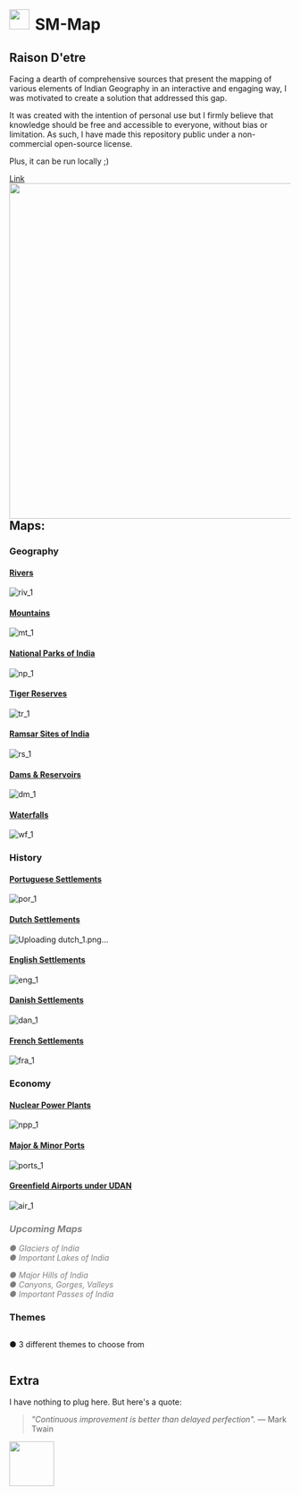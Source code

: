 # <img src="https://github.com/user-attachments/assets/ee9684da-bd0e-4a96-a202-ebcfff8cfeab" style="float:left; vertical-align: middle; margin-right: 10px;  margin-top: -10px;  height:36px; display: inline-block;" />  SM-Map  

## Raison D'etre
Facing a dearth of comprehensive sources that present the mapping of various elements of Indian Geography in an interactive and engaging way, I was motivated to create a solution that addressed this gap.  

It was created with the intention of personal use but I firmly believe that knowledge should be free and accessible to everyone, without bias or limitation. As such, I have made this repository public under a non-commercial open-source license.  
 
Plus, it can be run locally ;)  

[Link](https://shubhmadhavan.github.io/smmap.github.io/index.html)  
<img src="https://github.com/user-attachments/assets/1eb7e8a8-163a-4c4b-b02d-0c86413ae4dc"  style="float:left; margin-right: 10px; height:600px; " />

## Maps:
### Geography
#### [Rivers](https://shubhmadhavan.github.io/smmap.github.io/common/Map_Game_dark.html?selection=riv_1)
![riv_1](https://github.com/user-attachments/assets/90f66f8a-44c3-4c37-88c8-034c4b0b5e29)


#### [Mountains](https://shubhmadhavan.github.io/smmap.github.io/common/Map_Game_dark.html?selection=mt_1)
![mt_1](https://github.com/user-attachments/assets/26e16e8b-df26-4443-8009-312c7cbce14a)


#### [National Parks of India](https://shubhmadhavan.github.io/smmap.github.io/common/Map_Game_dark.html?selection=np_1)
![np_1](https://github.com/user-attachments/assets/6098ef94-0ac6-4922-af0b-8c56bcb13dae)


#### [Tiger Reserves](https://shubhmadhavan.github.io/smmap.github.io/common/Map_Game_dark.html?selection=tr_1)
![tr_1](https://github.com/user-attachments/assets/f782ec0d-ec61-4d78-b107-61e2f676c972)


#### [Ramsar Sites of India](https://shubhmadhavan.github.io/smmap.github.io/common/Map_Game_dark.html?selection=rs_1)  
![rs_1](https://github.com/user-attachments/assets/79ee6b41-8e88-4b13-8e76-17ea2b31d7e5)

#### [Dams & Reservoirs](https://shubhmadhavan.github.io/smmap.github.io/common/Map_Game_dark.html?selection=dm_1)
![dm_1](https://github.com/user-attachments/assets/8d5aa1bf-fca4-45f9-a272-a34b8088bc9e)


#### [Waterfalls](https://shubhmadhavan.github.io/smmap.github.io/common/Map_Game_dark.html?selection=wf_1)
![wf_1](https://github.com/user-attachments/assets/cf1ac62f-aa3c-4e5b-b0b9-784dbb1c9216)





### History
#### [Portuguese Settlements](https://shubhmadhavan.github.io/smmap.github.io/common/Map_Game_dark.html?selection=Por_1)
![por_1](https://github.com/user-attachments/assets/326c3be2-a2a1-42e7-9965-9b72cc69357c)


#### [Dutch Settlements](https://shubhmadhavan.github.io/smmap.github.io/common/Map_Game_dark.html?selection=Dutch_1)
![Uploading dutch_1.png…]()

#### [English Settlements](https://shubhmadhavan.github.io/smmap.github.io/common/Map_Game_dark.html?selection=Eng_1)
![eng_1](https://github.com/user-attachments/assets/eb0ce160-7f4e-4c6c-ad66-cd4296a6abd7)


#### [Danish Settlements](https://shubhmadhavan.github.io/smmap.github.io/common/Map_Game_dark.html?selection=Dan_1)
![dan_1](https://github.com/user-attachments/assets/88a720d7-6da3-4934-b866-2b62e5baf1bc)


#### [French Settlements](https://shubhmadhavan.github.io/smmap.github.io/common/Map_Game_dark.html?selection=Fra_1)
![fra_1](https://github.com/user-attachments/assets/cb977034-d88c-41ef-8b8b-0cd475753572)


### Economy
#### [Nuclear Power Plants](https://shubhmadhavan.github.io/smmap.github.io/common/Map_Game_dark.html?selection=NPP_1)
![npp_1](https://github.com/user-attachments/assets/d838c1fb-2ee9-4f37-a313-20e1d2a2a117)

#### [Major & Minor Ports](https://shubhmadhavan.github.io/smmap.github.io/common/Map_Game_dark.html?selection=Ports_1)
![ports_1](https://github.com/user-attachments/assets/5c9c43d0-5649-4b7e-99a7-1da8a7b41ce6)


#### [Greenfield Airports under UDAN](https://shubhmadhavan.github.io/smmap.github.io/common/Map_Game_dark.html?selection=air_1)
![air_1](https://github.com/user-attachments/assets/88c1460e-6482-49b4-8a8c-f7324f2236b6)



### <i style="color:grey;">Upcoming Maps
● Glaciers of India  
● Important Lakes of India  

● Major Hills of India  
● Canyons, Gorges, Valleys  
● Important Passes of India  </i>




### Themes
<div style="overflow: hidden;">
  <p>● 3 different themes to choose from</p>  

</div>


## Extra
I have nothing to plug here. But here's a quote:
> _"Continuous improvement is better than delayed perfection"._
> ― Mark Twain 

<img src="https://github.com/user-attachments/assets/d19c0b80-c5b3-4180-bdca-cb645edcd1ad" height="80" />
